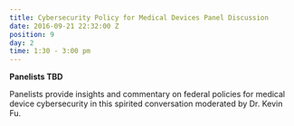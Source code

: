 ```yaml
---
title: Cybersecurity Policy for Medical Devices Panel Discussion
date: 2016-09-21 22:32:00 Z
position: 9
day: 2
time: 1:30 - 3:00 pm
---
```


**Panelists TBD**

Panelists provide insights and commentary on federal policies for medical device cybersecurity in this spirited conversation moderated by Dr. Kevin Fu.
